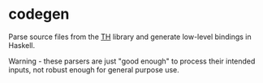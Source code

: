 # codegen

Parse source files from the [TH][th] library and generate low-level bindings in
Haskell.

Warning - these parsers are just "good enough" to process their
intended inputs, not robust enough for general purpose use.

[th]: https://github.com/pytorch/pytorch/tree/master/torch/lib/TH
